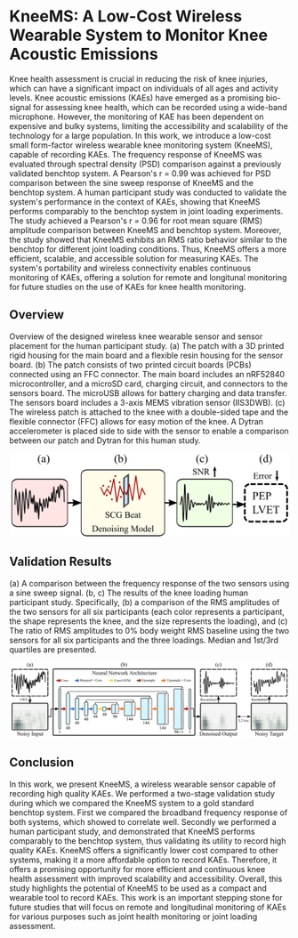 # KneeMS: A Low-Cost Wireless Wearable System to Monitor Knee Acoustic Emissions

Knee health assessment is crucial in reducing the risk of knee injuries, which can have a significant impact on individuals of all ages and activity levels. Knee acoustic emissions (KAEs) have emerged as a promising bio-signal for assessing knee health, which can be recorded using a wide-band microphone. However, the monitoring of KAE has been dependent on expensive and bulky systems, limiting the accessibility and scalability of the technology for a large population. 
In this work, we introduce a low-cost small form-factor wireless wearable knee monitoring system (KneeMS), capable of recording KAEs. 
The frequency response of KneeMS was evaluated through spectral density (PSD) comparison against a previously validated benchtop system. A Pearson's r = 0.99 was achieved for PSD comparison between the sine sweep response of KneeMS and the benchtop system. A human participant study was conducted to validate the system's performance in the context of KAEs, showing that KneeMS performs comparably to the benchtop system in joint loading experiments. The study achieved a Pearson's r = 0.96 for root mean square (RMS) amplitude comparison between KneeMS and benchtop system. Moreover, the study showed that KneeMS exhibits an RMS ratio behavior similar to the benchtop for different  joint loading conditions. 
Thus, KneeMS offers a more efficient, scalable, and accessible solution for measuring KAEs. The system's portability and wireless connectivity enables continuous monitoring of KAEs, offering a solution for remote and longitunal monitoring for future studies on the use of KAEs for knee health monitoring. 

## Overview
Overview of the designed wireless knee wearable sensor  and sensor placement for the human participant study. (a) The patch with a 3D printed rigid housing for the main board and a flexible resin housing for the sensor board. (b) The patch consists of two printed circuit boards (PCBs) connected using an FFC connector. The main board includes an nRF52840 microcontroller, and a microSD card, charging circuit, and connectors to the sensors board. The microUSB allows for battery charging and data transfer. The sensors board includes a 3-axis MEMS vibration sensor (IIS3DWB). (c) The wireless patch is attached to the knee with a double-sided tape and the flexible connector (FFC) allows for easy motion of the knee. A Dytran accelerometer is placed side to side with the sensor to enable a comparison between our patch and Dytran for this human study.

<p align="center">
<img src="https://github.com/mohnikbakht/Noise2Noise_SCG_Beats_Demo/blob/main/figures/figure1.png" alt="overview figure" width="600"/>
</p>


## Validation Results

(a) A comparison between the frequency response of the two sensors using a sine sweep signal. (b, c) The results of the knee loading human participant study. Specifically, (b) a comparison of the RMS amplitudes of the two sensors for all six participants (each color represents a participant, the shape represents the knee, and the size represents the loading), and (c) The ratio of RMS amplitudes to 0\% body weight RMS baseline using the two sensors for all six participants and the three loadings. Median and 1st/3rd quartiles are presented.

<p align="center">
<img src="https://github.com/mohnikbakht/Noise2Noise_SCG_Beats_Demo/blob/main/figures/figure2.png" alt="results figure" width="600"/>
</p>

 ## Conclusion
 
In this work, we present KneeMS, a wireless wearable sensor capable of recording high quality KAEs. We performed a two-stage validation study during which we compared the KneeMS system to a gold standard benchtop system. First we compared the broadband frequency response of both systems, which showed to correlate well.
Secondly we performed a human participant study, and demonstrated that KneeMS performs comparably to the benchtop system, thus validating its utility to record high quality KAEs.
KneeMS offers a significantly lower cost compared to other systems, making it a more affordable option to record KAEs. Therefore, it offers a promising opportunity for more efficient and continuous knee health assessment with improved scalability and accessibility. Overall, this study highlights the potential of KneeMS to be used as a compact and wearable tool to record KAEs. This work is an important stepping stone for future studies that will focus on remote and longitudinal monitoring of KAEs for various purposes such as joint health monitoring or joint loading assessment.
